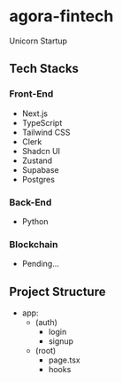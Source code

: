 # agora-fintech
Unicorn Startup 

## Tech Stacks
### Front-End
- Next.js
- TypeScript
- Tailwind CSS
- Clerk
- Shadcn UI
- Zustand
- Supabase
- Postgres

### Back-End
- Python 

### Blockchain
- Pending...

## Project Structure
- app:
  - (auth)
    - login
    - signup
  - (root)
    - page.tsx
    - hooks

    
